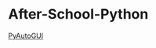 # After-School-Python
<a href="https://pyautogui.readthedocs.io/en/latest/cheatsheet.html">PyAutoGUI</a>

